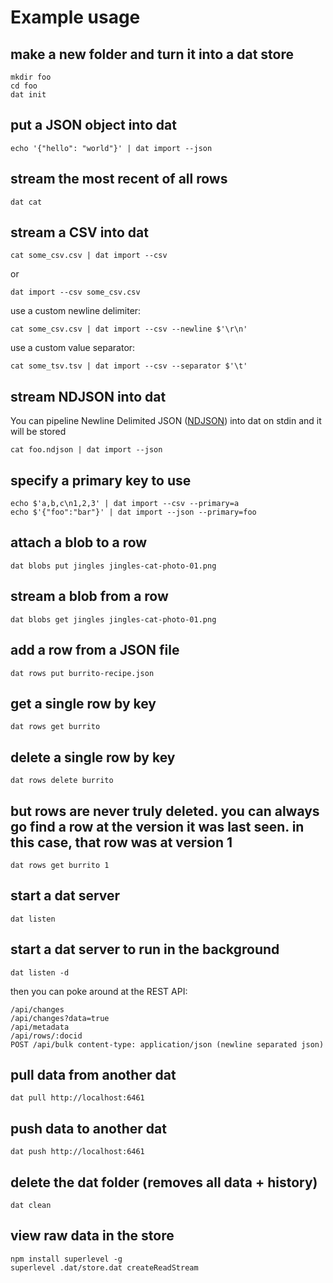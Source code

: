 # Example usage

## make a new folder and turn it into a dat store

```
mkdir foo
cd foo
dat init
```

## put a JSON object into dat

```
echo '{"hello": "world"}' | dat import --json
```

## stream the most recent of all rows

```
dat cat
```

## stream a CSV into dat

```
cat some_csv.csv | dat import --csv
```

or

```
dat import --csv some_csv.csv
```

use a custom newline delimiter:

```
cat some_csv.csv | dat import --csv --newline $'\r\n'
```

use a custom value separator:

```
cat some_tsv.tsv | dat import --csv --separator $'\t'
```

## stream NDJSON into dat

You can pipeline Newline Delimited JSON ([NDJSON](http://ndjson.org/)) into dat on stdin and it will be stored

```
cat foo.ndjson | dat import --json
```

## specify a primary key to use

```
echo $'a,b,c\n1,2,3' | dat import --csv --primary=a
echo $'{"foo":"bar"}' | dat import --json --primary=foo
```

## attach a blob to a row

```
dat blobs put jingles jingles-cat-photo-01.png
```

## stream a blob from a row

```
dat blobs get jingles jingles-cat-photo-01.png
```

## add a row from a JSON file

```
dat rows put burrito-recipe.json
```

## get a single row by key

```
dat rows get burrito
```

## delete a single row by key

```
dat rows delete burrito
```

## but rows are never truly deleted. you can always go find a row at the version it was last seen. in this case, that row was at version 1

```
dat rows get burrito 1
```

## start a dat server

```
dat listen
```

## start a dat server to run in the background

```
dat listen -d
```

then you can poke around at the REST API:

```
/api/changes
/api/changes?data=true
/api/metadata
/api/rows/:docid
POST /api/bulk content-type: application/json (newline separated json)
```

## pull data from another dat

```
dat pull http://localhost:6461
```

## push data to another dat

```
dat push http://localhost:6461
```

## delete the dat folder (removes all data + history)

```
dat clean
```

## view raw data in the store

```
npm install superlevel -g
superlevel .dat/store.dat createReadStream
```
